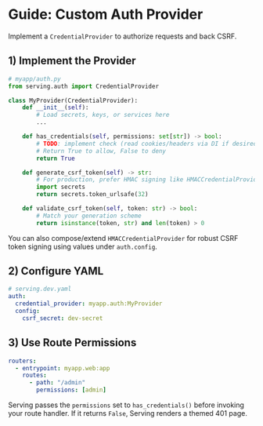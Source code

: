 # Guide: Custom Auth Provider

Implement a `CredentialProvider` to authorize requests and back CSRF.

## 1) Implement the Provider

```python
# myapp/auth.py
from serving.auth import CredentialProvider

class MyProvider(CredentialProvider):
    def __init__(self):
        # Load secrets, keys, or services here
        ...

    def has_credentials(self, permissions: set[str]) -> bool:
        # TODO: implement check (read cookies/headers via DI if desired)
        # Return True to allow, False to deny
        return True

    def generate_csrf_token(self) -> str:
        # For production, prefer HMAC signing like HMACCredentialProvider
        import secrets
        return secrets.token_urlsafe(32)

    def validate_csrf_token(self, token: str) -> bool:
        # Match your generation scheme
        return isinstance(token, str) and len(token) > 0
```

You can also compose/extend `HMACCredentialProvider` for robust CSRF token signing using values under `auth.config`.

## 2) Configure YAML

```yaml
# serving.dev.yaml
auth:
  credential_provider: myapp.auth:MyProvider
  config:
    csrf_secret: dev-secret
```

## 3) Use Route Permissions

```yaml
routers:
  - entrypoint: myapp.web:app
    routes:
      - path: "/admin"
        permissions: [admin]
```

Serving passes the `permissions` set to `has_credentials()` before invoking your route handler. If it returns `False`, Serving renders a themed 401 page.
